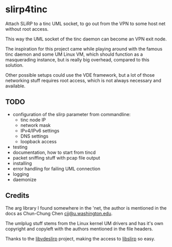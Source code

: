# slirp4tinc
Attach SLiRP to a tinc UML socket, to go out from the VPN to some host net without root access.

This way the UML socket of the tinc daemon can become an VPN exit node.

The inspiration for this project came while playing around with the famous tinc daemon and some UM Linux VM, which should
function as a masquerading instance, but is really big overhead, compared to this solution.

Other possible setups could use the VDE framework, but a lot of those networking stuff requires root access, which
is not always necessary and available.

## TODO

* configuration of the slirp parameter from commandline:
   * tinc node IP
   * network mask
   * IPv4/IPv6 settings
   * DNS settings
   * loopback access
* testing
* documentation, how to start from tincd
* packet sniffing stuff with pcap file output
* installing
* error handling for failing UML connection
* logging
* daemonize

## Credits
The arg library I found somewhere in the 'net, the author is mentioned in the docs as Chun-Chung Chen <cjj@u.washington.edu>.

The umlplug stuff stems from the Linux kernel UM drivers and has it's own copyright and copyleft with the authors mentioned 
in the file headers.

Thanks to the [libvdeslirp](https://github.com/virtualsquare/libvdeslirp) project, making the access to 
[libslirp](https://gitlab.freedesktop.org/slirp/libslirp) so easy.
